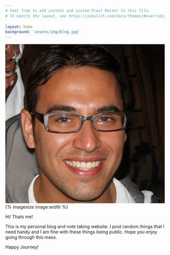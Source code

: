 ```yaml
---
# Feel free to add content and custom Front Matter to this file.
# To modify the layout, see https://jekyllrb.com/docs/themes/#overriding-theme-defaults

layout: home
background: 'assets/img/blog.jpg'
---
```


![image](assets/img/Glenn2.jpg)
{% imagesize image:width %}



Hi! Thats me!

This is my personal blog and note taking website. I post random things that I need handy and I am fine with these things being public. Hope you enjoy going through this mess.

Happy Journey!
